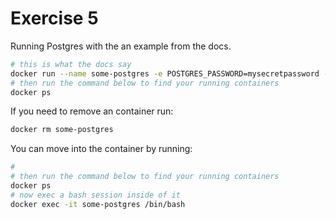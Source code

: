 # Exercise 5

Running Postgres with the an example from the docs.

```bash
# this is what the docs say
docker run --name some-postgres -e POSTGRES_PASSWORD=mysecretpassword -d postgres
# then run the command below to find your running containers
docker ps
```


If you need to remove an container run:

```bash
docker rm some-postgres
```

You can move into the container by running:

```bash
# 
# then run the command below to find your running containers
docker ps
# now exec a bash session inside of it
docker exec -it some-postgres /bin/bash
```
